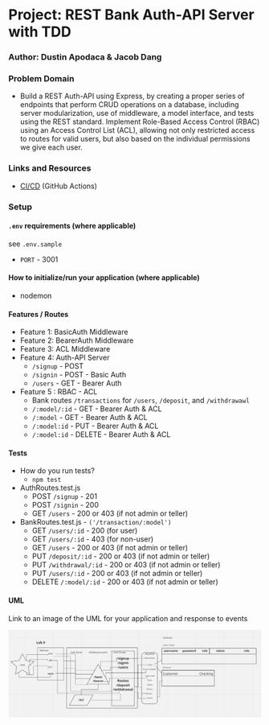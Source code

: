 # Project: REST Bank Auth-API Server with TDD

### Author: Dustin Apodaca & Jacob Dang

### Problem Domain

- Build a REST Auth-API using Express, by creating a proper series of endpoints that perform CRUD operations on a database, including server modularization, use of middleware, a model interface, and tests using the REST standard. Implement Role-Based Access Control (RBAC) using an Access Control List (ACL), allowing not only restricted access to routes for valid users, but also based on the individual permissions we give each user.

### Links and Resources

- [CI/CD](https://github.com/dustinapodaca/bank-auth-api/actions) (GitHub Actions)
<!-- - [Prod Deployment]()
- [Dev Deployment]() -->

### Setup

#### `.env` requirements (where applicable)

see `.env.sample`

- `PORT` - 3001

#### How to initialize/run your application (where applicable)

- nodemon

#### Features / Routes

- Feature 1: BasicAuth Middleware
- Feature 2: BearerAuth Middleware
- Feature 3: ACL Middleware
- Feature 4: Auth-API Server
  - `/signup` - POST
  - `/signin` - POST - Basic Auth
  - `/users` - GET - Bearer Auth
- Feature 5 : RBAC - ACL
  - Bank routes `/transactions` for `/users`, `/deposit`, and `/withdrawawl`
  - `/:model/:id` - GET - Bearer Auth & ACL
  - `/:model` - GET - Bearer Auth & ACL
  - `/:model:id` - PUT - Bearer Auth & ACL
  - `/:model:id` - DELETE - Bearer Auth & ACL

#### Tests

- How do you run tests?
  - `npm test`
- AuthRoutes.test.js
  - POST `/signup` - 201
  - POST `/signin` - 200
  - GET `/users` - 200 or 403 (if not admin or teller)
- BankRoutes.test.js - `('/transaction/:model')`
  - GET `/users/:id` - 200 (for user)
  - GET `/users/:id` - 403 (for non-user)
  - GET `/users` - 200 or 403 (if not admin or teller)
  - PUT `/deposit/:id` - 200 or 403 (if not admin or teller)
  - PUT `/withdrawal/:id` - 200 or 403 (if not admin or teller)
  - PUT `/users/:id` - 200 or 403 (if not admin or teller)
  - DELETE `/:model/:id` - 200 or 403 (if not admin or teller)

#### UML

Link to an image of the UML for your application and response to events

![UML](./assets/img/Screenshot_20221208_030501.png)
